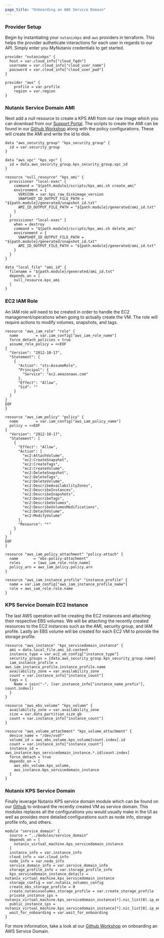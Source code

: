 ```yaml
---
page_title: "Onboarding an AWS Service Domain"
---
```


### Provider Setup

Begin by instantiating your `nutanixkps` and `aws` providers in terraform. This helps the provider autheticate interactions for each user in regards to our API. Simply enter you MyNutanix credentials to get started. 

```hcl
provider "nutanixkps" {
  host = var.cloud_info["cloud_fqdn"]
  username = var.cloud_info["cloud_user_name"]
  password = var.cloud_info["cloud_user_pwd"]
}

provider "aws" {
    profile = var.profile
    region = var.region
}
```

### Nutanix Service Domain AMI

Next add a null resource to create a KPS AMI from our raw image which you can download from our [Support Portal](https://portal.nutanix.com/page/downloads?product=karbonplatformservices). The scripts to create the AMI can be found in our [Github Workshop](https://github.com/nutanix-xi/sherlock-developer/tree/master/automation/infrastructure/terraform/aws/scripts) along with the policy configurations. These will create the AMI and write the id to disk.

```hcl
data "aws_security_group" "kps_security_group" {
  id = var.security_group
}

data "aws_vpc" "kps_vpc" {
  id = data.aws_security_group.kps_security_group.vpc_id
}

resource "null_resource" "kps_ami" {
  provisioner "local-exec" {
    command = "${path.module}/scripts/kps_ami.sh create_ami"
    environment = {
      VERSION = var.kps_raw_diskimage_version
      SNAPSHOT_ID_OUTPUT_FILE_PATH = "${path.module}/generated/snapshot_id.txt"
      AMI_ID_OUTPUT_FILE_PATH = "${path.module}/generated/ami_id.txt"
    }
  }
  provisioner "local-exec" {
    when = destroy
    command = "${path.module}/scripts/kps_ami.sh delete_ami"
    environment = {
      SNAPSHOT_ID_OUTPUT_FILE_PATH = "${path.module}/generated/snapshot_id.txt"
      AMI_ID_OUTPUT_FILE_PATH = "${path.module}/generated/ami_id.txt"
    }
  }
}

data "local_file" "ami_id" {
  filename = "${path.module}/generated/ami_id.txt"
  depends_on = [
    null_resource.kps_ami
  ]
}
```

### EC2 IAM Role

An IAM role will need to be created in order to handle the EC2 management/operations when going to actually create the VM. The role will require actions to modify volumes, snapshots, and tags.

```hcl
resource "aws_iam_role" "role" {
  name        = var.iam_config["aws_iam_role_name"]
  force_detach_policies = true
  assume_role_policy = <<EOF
{
  "Version": "2012-10-17",
  "Statement": [
    {
      "Action": "sts:AssumeRole",
      "Principal": {
        "Service": "ec2.amazonaws.com"
      },
      "Effect": "Allow",
      "Sid": ""
    }
  ]
}
EOF
}

resource "aws_iam_policy" "policy" {
  name        = var.iam_config["aws_iam_policy_name"]
  policy = <<EOF
{
  "Version": "2012-10-17",
  "Statement": [
    {
      "Effect": "Allow",
      "Action": [
        "ec2:AttachVolume",
        "ec2:CreateSnapshot",
        "ec2:CreateTags",
        "ec2:CreateVolume",
        "ec2:DeleteSnapshot",
        "ec2:DeleteTags",
        "ec2:DeleteVolume",
        "ec2:DescribeAvailabilityZones",
        "ec2:DescribeInstances",
        "ec2:DescribeSnapshots",
        "ec2:DescribeTags",
        "ec2:DescribeVolumes",
        "ec2:DescribeVolumesModifications",
        "ec2:DetachVolume",
        "ec2:ModifyVolume"
      ],
      "Resource": "*"
    }
  ]
}
EOF
}

resource "aws_iam_policy_attachment" "policy-attach" {
  name       = "ebs-policy-attachment"
  roles      = [aws_iam_role.role.name]
  policy_arn = aws_iam_policy.policy.arn
}

resource "aws_iam_instance_profile" "instance_profile" {
  name = var.iam_config["aws_iam_instance_profile_name"]
  role = aws_iam_role.role.name
}
```

### KPS Service Domain EC2 Instance

The last AWS operation will be creating the EC2 instances and attaching their respective EBS volumes. We will be attaching the recently created resources to the EC2 instances such as the AMI, security group, and IAM profile. Lastly an EBS volume will be created for each EC2 VM to provide the storage profile.

```
resource "aws_instance" "kps_servicedomain_instance" {
  ami = data.local_file.ami_id.content
  instance_type = var.ec2_vm_config["instance_type"]
  security_groups = [data.aws_security_group.kps_security_group.name]
  iam_instance_profile = aws_iam_instance_profile.instance_profile.name
  availability_zone = var.availability_zone
  count = var.instance_info["instance_count"]
  tags = {
    Name = join("-", [var.instance_info["instance_name_prefix"], count.index])
  }
}

resource "aws_ebs_volume" "kps_volume" {
  availability_zone = var.availability_zone
  size = var.data_partition_size_gb
  count = var.instance_info["instance_count"]
}

resource "aws_volume_attachment" "kps_volume_attachment" {
  device_name = "/dev/xvdf"
  volume_id = aws_ebs_volume.kps_volume[count.index].id
  count = var.instance_info["instance_count"]
  instance_id = aws_instance.kps_servicedomain_instance.*.id[count.index]
  force_detach = true
  depends_on = [
    aws_ebs_volume.kps_volume,
    aws_instance.kps_servicedomain_instance
  ]
}
```

### Nutanix KPS Service Domain

Finally leverage Nutanix KPS service domain module which can be found on our [Github](https://github.com/nutanix-xi/sherlock-developer/tree/master/automation/infrastructure/terraform/modules/service_domain) to onboard the recently created VM as service domain. This modules replaces all the configurations you would usually make in the UI as well as provides more detailed configurations such as node info, storage profile info, and others.

```hcl
module "service_domain" {
  source = "../modules/service_domain"
  depends_on = [
    nutanix_virtual_machine.kps_servicedomain_instance
  ]
  instance_info = var.instance_info
  cloud_info = var.cloud_info
  node_info = var.node_info
  service_domain_info = var.service_domain_info
  storage_profile_info = var.storage_profile_info
  kps_servicedomain_instance_details = nutanix_virtual_machine.kps_servicedomain_instance
  storage_config = var.nutanix_volumes_config
  create_ebs_storage_profile = 0
  create_nutanixvolumes_storage_profile = var.create_storage_profile
  private_instance_ips = nutanix_virtual_machine.kps_servicedomain_instance[*].nic_list[0].ip_endpoint_list[0].ip
  public_instance_ips = nutanix_virtual_machine.kps_servicedomain_instance[*].nic_list[0].ip_endpoint_list[0].ip
  wait_for_onboarding = var.wait_for_onboarding
}
```

For more information, take a look at our [Github Workshop](https://github.com/nutanix-xi/sherlock-developer/blob/master/automation/infrastructure/terraform/aws/main.tf) on onboarding an AWS Service Domain.